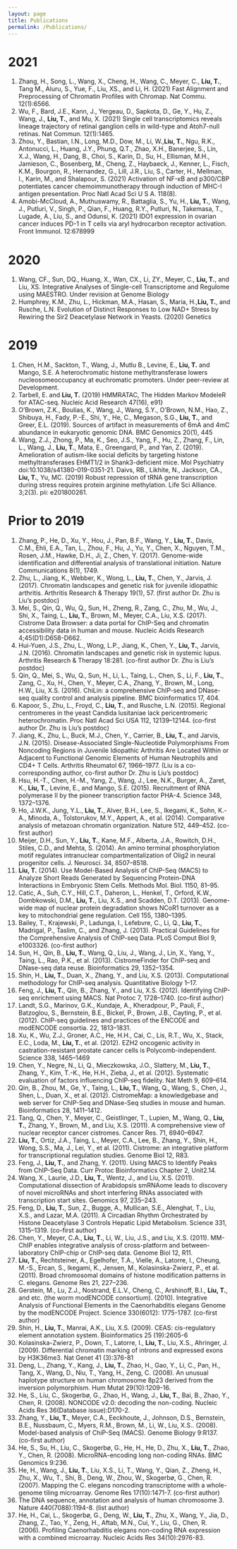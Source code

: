```yaml
---
layout: page
title: Publications
permalink: /Publications/
---
```


# 2021

1. Zhang, H., Song, L., Wang, X., Cheng, H., Wang, C., Meyer, C., **Liu, T.**, Tang M., Aluru, S., Yue, F., Liu, XS., and Li, H. (2021) Fast Alignment and Preprocessing of Chromatin Profiles with Chromap. Nat Commu. 12(1):6566.
1. Wu, F., Bard, J.E., Kann, J., Yergeau, D., Sapkota, D., Ge, Y., Hu, Z., Wang, J., **Liu, T.**, and Mu, X. (2021) Single cell transcriptomics reveals lineage trajectory of retinal ganglion cells in wild-type and Atoh7-null retinas. Nat Commun. 12(1):1465.
1. Zhou, Y., Bastian, I.N., Long, M.D., Dow, M., Li, W.,**Liu, T.**, Ngu, R.K., Antonucci, L., Huang, J.Y., Phung, Q.T., Zhao, X.H., Banerjee, S., Lin, X.J., Wang, H., Dang, B., Choi, S., Karin, D., Su, H., Ellisman, M.H., Jamieson, C., Bosenberg, M., Cheng, Z., Haybaeck, J., Kenner, L., Fisch, K.M., Bourgon, R., Hernandez, G., Lill, J.R., Liu, S., Carter, H., Mellman, I., Karin, M., and Shalapour, S. (2021) Activation of NF-κB and p300/CBP potentiates cancer chemoimmunotherapy through induction of MHC-I antigen presentation. Proc Natl Acad Sci U S A. 118(8).
1. Amobi-McCloud, A., Muthuswamy, R., Battaglia, S., Yu, H., **Liu, T.**, Wang, J., Putluri, V., Singh, P., Qian, F., Huang, R.Y., Putluri, N., Takemasa, T., Lugade, A., Liu, S., and Odunsi, K. (2021) IDO1 expression in ovarian cancer induces PD-1 in T cells via aryl hydrocarbon receptor activation. Front Immunol. 12:678999

# 2020

1. Wang, CF., Sun, DQ., Huang, X., Wan, CX., Li, ZY., Meyer, C., **Liu, T.**, and Liu, XS. Integrative Analyses of Single-cell Transcriptome and Regulome using MAESTRO. Under revision at Genome Biology
1. Humphrey, K.M., Zhu, L., Hickman, M.A., Hasan, S., Maria, H.,**Liu, T.**, and Rusche, L.N. Evolution of Distinct Responses to Low NAD+ Stress by Rewiring the Sir2 Deacetylase Network in Yeasts. (2020) Genetics

# 2019

1. Chen, H.M., Sackton, T., Wang, J., Mutlu B., Levine, E., **Liu, T.** and Mango, S.E. A heterochromatic histone methyltransferase lowers nucleosomeoccupancy at euchromatic promoters. Under peer-review at Development.
1. Tarbell, E. and **Liu, T.** (2019) HMMRATAC, The Hidden Markov ModeleR for ATAC-seq. Nucleic Acid Research 47(16), e91}
1. O’Brown, Z.K., Boulias, K., Wang, J., Wang, S.Y., O’Brown, N.M., Hao, Z., Shibuya, H., Fady, P.-E., Shi, Y., He, C., Megason, S.G., **Liu, T.**, and Greer, E.L. (2019). Sources of artifact in measurements of 6mA and 4mC abundance in eukaryotic genomic DNA. BMC Genomics 20(1), 445
1. Wang, Z.J., Zhong, P., Ma, K., Seo, J.S., Yang, F., Hu, Z., Zhang, F., Lin, L., Wang, J., **Liu, T.**, Mata, E., Greengard, P., and Yan, Z. (2019). Amelioration of autism-like social deficits by targeting histone methyltransferases EHMT1/2 in Shank3-deficient mice. Mol Psychiatry doi:10.1038/s41380-019-0351-21. Daivs, RB., Likhite, N., Jackson, CA., **Liu, T.**, Yu, MC. (2019) Robust repression of tRNA gene transcription during stress requires protein arginine methylation. Life Sci Alliance. 3;2(3). pii: e201800261.

# Prior to 2019

1. Zhang, P., He, D., Xu, Y., Hou, J., Pan, B.F., Wang, Y., **Liu, T.**, Davis, C.M., Ehli, E.A., Tan, L., Zhou, F., Hu, J., Yu, Y., Chen, X., Nguyen, T.M., Rosen, J.M., Hawke, D.H., Ji, Z., Chen, Y. (2017). Genome-wide identification and differential analysis of translational initiation. Nature Communications 8(1), 1749. 
1. Zhu, L., Jiang, K., Webber, K., Wong, L., **Liu, T.**, Chen, Y., Jarvis, J. (2017). Chromatin landscapes and genetic risk for juvenile idiopathic arthritis. Arthritis Research \& Therapy 19(1), 57. (first author Dr. Zhu is Liu’s postdoc)
1. Mei, S., Qin, Q., Wu, Q., Sun, H., Zheng, R., Zang, C., Zhu, M., Wu, J., Shi, X., Taing, L., **Liu, T.**, Brown, M., Meyer, C.A., Liu, X.S. (2017). Cistrome Data Browser: a data portal for ChIP-Seq and chromatin accessibility data in human and mouse. Nucleic Acids Research 4;45(D1):D658-D662.
1. Hui-Yuen, J.S., Zhu, L., Wong, L.P., Jiang, K., Chen, Y., **Liu, T.**, Jarvis, J.N. (2016). Chromatin landscapes and genetic risk in systemic lupus. Arthritis Research \& Therapy 18:281. (co-first author Dr. Zhu is Liu’s postdoc)
1. Qin, Q., Mei, S., Wu, Q., Sun, H., Li, L., Taing, L., Chen, S., Li, F., **Liu, T.**, Zang, C., Xu, H., Chen, Y., Meyer, C.A., Zhang, Y., Brown, M., Long, H.W., Liu, X.S. (2016). ChiLin: a comprehensive ChIP-seq and DNase-seq quality control and analysis pipeline. BMC bioinformatics 17, 404.
1. Kapoor, S., Zhu, L., Froyd, C., **Liu, T.**, and Rusche, L.N. (2015). Regional centromeres in the yeast Candida lusitaniae lack pericentromeric heterochromatin. Proc Natl Acad Sci USA 112, 12139–12144. (co-first author Dr. Zhu is Liu’s postdoc)
1. Jiang, K., Zhu, L., Buck, M.J., Chen, Y., Carrier, B., **Liu, T.**, and Jarvis, J.N. (2015). Disease-Associated Single-Nucleotide Polymorphisms From Noncoding Regions in Juvenile Idiopathic Arthritis Are Located Within or Adjacent to Functional Genomic Elements of Human Neutrophils and CD4+ T Cells. Arthritis Rheumatol 67, 1966–1977. (Liu is a co-corresponding author, co-first author Dr. Zhu is Liu’s postdoc)
1. Hsu, H.-T., Chen, H.-M., Yang, Z., Wang, J., Lee, N.K., Burger, A., Zaret, K., **Liu, T.**, Levine, E., and Mango, S.E. (2015). Recruitment of RNA polymerase II by the pioneer transcription factor PHA-4. Science 348, 1372–1376.
1. Ho, J.W.K., Jung, Y.L., **Liu, T.**, Alver, B.H., Lee, S., Ikegami, K., Sohn, K.-A., Minoda, A., Tolstorukov, M.Y., Appert, A., et al. (2014). Comparative analysis of metazoan chromatin organization. Nature 512, 449–452. (co-first author)
1. Meijer, D.H., Sun, Y., **Liu, T.**, Kane, M.F., Alberta, J.A., Rowitch, D.H., Stiles, C.D., and Mehta, S. (2014). An amino terminal phosphorylation motif regulates intranuclear compartmentalization of Olig2 in neural progenitor cells. J. Neurosci. 34, 8507–8518.
1. **Liu, T.** (2014). Use Model-Based Analysis of ChIP-Seq (MACS) to Analyze Short Reads Generated by Sequencing Protein-DNA Interactions in Embryonic Stem Cells. Methods Mol. Biol. 1150, 81–95.
1. Catic, A., Suh, C.Y., Hill, C.T., Daheron, L., Henkel, T., Orford, K.W., Dombkowski, D.M., **Liu, T.**, Liu, X.S., and Scadden, D.T. (2013). Genome-wide map of nuclear protein degradation shows NCoR1 turnover as a key to mitochondrial gene regulation. Cell 155, 1380–1395.
1. Bailey, T., Krajewski, P., Ladunga, I., Lefebvre, C., Li, Q., **Liu, T.**, Madrigal, P., Taslim, C., and Zhang, J. (2013). Practical Guidelines for the Comprehensive Analysis of ChIP-seq Data. PLoS Comput Biol 9, e1003326. (co-first author)
1. Sun, H., Qin, B., **Liu, T.**, Wang, Q., Liu, J., Wang, J., Lin, X., Yang, Y., Taing, L., Rao, P.K., et al. (2013). CistromeFinder for ChIP-seq and DNase-seq data reuse. Bioinformatics 29, 1352–1354.
1. Shin, H., **Liu, T.**, Duan, X., Zhang, Y., and Liu, X.S. (2013). Computational methodology for ChIP-seq analysis. Quantitative Biology 1–17.
1. Feng, J., **Liu, T.**, Qin, B., Zhang, Y., and Liu, X.S. (2012). Identifying ChIP-seq enrichment using MACS. Nat Protoc 7, 1728–1740. (co-first author)
1. Landt, S.G., Marinov, G.K., Kundaje, A., Kheradpour, P., Pauli, F., Batzoglou, S., Bernstein, B.E., Bickel, P., Brown, J.B., Cayting, P., et al. (2012). ChIP-seq guidelines and practices of the ENCODE and modENCODE consortia. 22, 1813–1831.
1. Xu, K., Wu, Z.J., Groner, A.C., He, H.H., Cai, C., Lis, R.T., Wu, X., Stack, E.C., Loda, M., **Liu, T.**, et al. (2012). EZH2 oncogenic activity in castration-resistant prostate cancer cells is Polycomb-independent. Science 338, 1465–1469
1. Chen, Y., Negre, N., Li, Q., Mieczkowska, J.O., Slattery, M., **Liu, T.**, Zhang, Y., Kim, T.-K., He, H.H., Zieba, J., et al. (2012). Systematic evaluation of factors influencing ChIP-seq fidelity. Nat Meth 9, 609–614.
1. Qin, B., Zhou, M., Ge, Y., Taing, L., **Liu, T.**, Wang, Q., Wang, S., Chen, J., Shen, L., Duan, X., et al. (2012). CistromeMap: a knowledgebase and web server for ChIP-Seq and DNase-Seq studies in mouse and human. Bioinformatics 28, 1411–1412.
1. Tang, Q., Chen, Y., Meyer, C., Geistlinger, T., Lupien, M., Wang, Q., **Liu, T.**, Zhang, Y., Brown, M., and Liu, X.S. (2011). A comprehensive view of nuclear receptor cancer cistromes. Cancer Res. 71, 6940–6947.
1. **Liu, T.**, Ortiz, J.A., Taing, L., Meyer, C.A., Lee, B., Zhang, Y., Shin, H., Wong, S.S., Ma, J., Lei, Y., et al. (2011). Cistrome: an integrative platform for transcriptional regulation studies. Genome Biol 12, R83.
1. Feng, J., **Liu, T.**, and Zhang, Y. (2011). Using MACS to Identify Peaks from ChIP-Seq Data. Curr Protoc Bioinformatics Chapter 2, Unit2.14.
1. Wang, X., Laurie, J.D., **Liu, T.**, Wentz, J., and Liu, X.S. (2011). Computational dissection of Arabidopsis smRNAome leads to discovery of novel microRNAs and short interfering RNAs associated with transcription start sites. Genomics 97, 235–243.
1. Feng, D., **Liu, T.**, Sun, Z., Bugge, A., Mullican, S.E., Alenghat, T., Liu, X.S., and Lazar, M.A. (2011). A Circadian Rhythm Orchestrated by Histone Deacetylase 3 Controls Hepatic Lipid Metabolism. Science 331, 1315–1319. (co-first author)
1. Chen, Y., Meyer, C.A., **Liu, T.**, Li, W., Liu, J.S., and Liu, X.S. (2011). MM-ChIP enables integrative analysis of cross-platform and between-laboratory ChIP-chip or ChIP-seq data. Genome Biol 12, R11.
1. **Liu, T.**, Rechtsteiner, A., Egelhofer, T.A., Vielle, A., Latorre, I., Cheung, M.-S., Ercan, S., Ikegami, K., Jensen, M., Kolasinska-Zwierz, P., et al. (2011). Broad chromosomal domains of histone modification patterns in C. elegans. Genome Res 21, 227–236.
1. Gerstein, M., Lu, Z.J., Nostrand, E.L.V., Cheng, C., Arshinoff, B.I., **Liu, T.**, and etc. (the worm modENCODE consortium). (2010). Integrative Analysis of Functional Elements in the Caenorhabditis elegans Genome by the modENCODE Project. Science 330(6012): 1775-1787. (co-first author)
1. Shin, H., **Liu, T.**, Manrai, A.K., Liu, X.S. (2009). CEAS: cis-regulatory element annotation system. Bioinformatics 25 (19):2605-6
1. Kolasinska-Zwierz, P., Down, T., Latorre, I., **Liu, T.**, Liu, X.S., Ahringer, J. (2009). Differential chromatin marking of introns and expressed exons by H3K36me3. Nat Genet 41 (3):376-81
1. Deng, L., Zhang, Y., Kang, J., **Liu, T.**, Zhao, H., Gao, Y., Li, C., Pan, H., Tang, X., Wang, D., Niu, T., Yang, H., Zeng, C. (2008). An unusual haplotype structure on human chromosome 8p23 derived from the inversion polymorphism. Hum Mutat 29(10):1209-16.
1. He, S., Liu, C., Skogerbø, G., Zhao, H., Wang, J., **Liu, T.**, Bai, B., Zhao, Y., Chen, R. (2008). NONCODE v2.0: decoding the non-coding. Nucleic Acids Res 36(Database issue):D170-2.
1. Zhang, Y., **Liu, T.**, Meyer, C.A., Eeckhoute, J., Johnson, D.S., Bernstein, B.E., Nussbaum, C., Myers, R.M., Brown, M., Li, W., Liu, X.S..  (2008). Model-based analysis of ChiP-Seq (MACS).  Genome Biology  9:R137. (co-first author)
1. He, S., Su, H., Liu, C., Skogerbø, G., He, H., He, D., Zhu, X., **Liu, T.**, Zhao, Y., Chen, R. (2008). MicroRNA-encoding long non-coding RNAs. BMC Genomics 9:236.
1. He, H., Wang, J., **Liu, T.**, Liu, X.S., Li, T., Wang, Y., Qian, Z., Zheng, H., Zhu, X., Wu, T., Shi, B., Deng, W., Zhou, W., Skogerbø, G., Chen, R. (2007). Mapping the C. elegans noncoding transcriptome with a whole-genome tiling microarray. Genome Res 17(10):1471-7. (co-first author)
1.  The DNA sequence, annotation and analysis of human chromosome 3. Nature 440(7088):1194-8. (list author)
1. He, H., Cai, L., Skogerbø, G., Deng, W., **Liu, T.**, Zhu, X., Wang, Y., Jia, D., Zhang, Z., Tao, Y., Zeng, H., Aftab, M.N., Cui, Y., Liu, G., Chen, R.  (2006). Profiling Caenorhabditis elegans non-coding RNA expression with a combined microarray. Nucleic Acids Res 34(10):2976-83.
